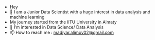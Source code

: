 - Hey
- 👋 I am a Junior Data Scientist with a huge interest in data analysis and machine learning
- My journey started from the IITU  University in Almaty
- 👀 I’m interested in Data Science/ Data Analysis
- 📫 How to reach me :  madiyar.alimov02@gmail.com 
